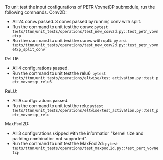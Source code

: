 To unit test the input configurations of PETR VovnetCP submodule, run the following commands.
Conv2D:
- All 24 convs passed. 3 convs passed by running conv with split.
- Run the command to unit test the convs: `pytest tests/ttnn/unit_tests/operations/test_new_conv2d.py::test_petr_vovnetcp`
- Run the command to unit test the convs with split: `pytest tests/ttnn/unit_tests/operations/test_new_conv2d.py::test_petr_vovnetcp_split_conv`

ReLU6:
- All 4 configurations passed.
- Run the command to unit test the relu6: `pytest tests/ttnn/unit_tests/operations/eltwise/test_activation.py::test_petr_vovnetcp_relu6`

ReLU:
- All 9 configurations passed.
- Run the command to unit test the relu: `pytest tests/ttnn/unit_tests/operations/eltwise/test_activation.py::test_petr_vovnetcp_relu`

MaxPool2D:
- All 3 configurations skipped with the information "kernel size and padding combination not supported".
- Run the command to unit test the MaxPool2d: `pytest tests/ttnn/unit_tests/operations/test_maxpool2d.py::test_pert_vovnetcp`
